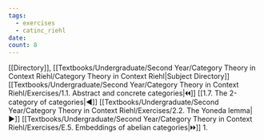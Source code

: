 ```yaml
---
tags:
  - exercises
  - catinc_riehl
date: 
count: 8
---
```

[[Directory]], [[Textbooks/Undergraduate/Second Year/Category Theory in Context Riehl/Category Theory in Context Riehl|Subject Directory]]
[[Textbooks/Undergraduate/Second Year/Category Theory in Context Riehl/Exercises/1.1. Abstract and concrete categories|🞀🞀]] [[1.7. The 2-category of categories|◀]] [[Textbooks/Undergraduate/Second Year/Category Theory in Context Riehl/Exercises/2.2. The Yoneda lemma|▶]] [[Textbooks/Undergraduate/Second Year/Category Theory in Context Riehl/Exercises/E.5. Embeddings of abelian categories|🞂🞂]]
1. 